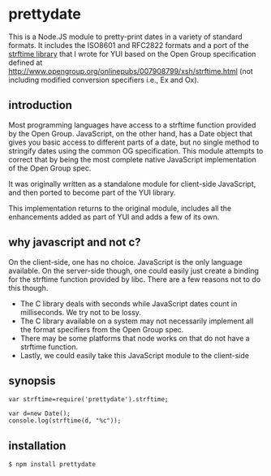 prettydate
==========

This is a Node.JS module to pretty-print dates in a variety of standard formats.  It includes the ISO8601 and RFC2822
formats and a port of the <a href="http://yuilibrary.com/yui/docs/api/modules/datatype-date-format.html">strftime library</a>
that I wrote for YUI based on the Open Group specification defined at http://www.opengroup.org/onlinepubs/007908799/xsh/strftime.html
(not including modified conversion specifiers i.e., Ex and Ox).

introduction
------------

Most programming languages have access to a strftime function provided by the Open Group.  JavaScript, on the other hand, has a Date object
that gives you basic access to different parts of a date, but no single method to stringify dates using the common OG specification.  This
module attempts to correct that by being the most complete native JavaScript implementation of the Open Group spec.

It was originally written as a standalone module for client-side JavaScript, and then ported to become part of the YUI library.

This implementation returns to the original module, includes all the enhancements added as part of YUI and adds a few of its own.

why javascript and not c?
------------------------

On the client-side, one has no choice.  JavaScript is the only language available.  On the server-side though, one could easily just create
a binding for the strftime function provided by libc.  There are a few reasons not to do this though.

*  The C library deals with seconds while JavaScript dates count in milliseconds.  We try not to be lossy.
*  The C library available on a system may not necessarily implement all the format specifiers from the
   Open Group spec.
*  There may be some platforms that node works on that do not have a strftime function.
*  Lastly, we could easily take this JavaScript module to the client-side

synopsis
--------

    var strftime=require('prettydate').strftime;

    var d=new Date();
    console.log(strftime(d, "%c"));
    

installation
------------

    $ npm install prettydate
